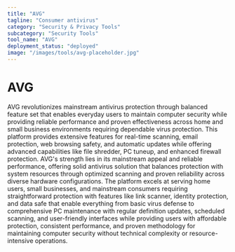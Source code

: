 ```yaml
---
title: "AVG"
tagline: "Consumer antivirus"
category: "Security & Privacy Tools"
subcategory: "Security Tools"
tool_name: "AVG"
deployment_status: "deployed"
image: "/images/tools/avg-placeholder.jpg"
---
```


# AVG

AVG revolutionizes mainstream antivirus protection through balanced feature set that enables everyday users to maintain computer security while providing reliable performance and proven effectiveness across home and small business environments requiring dependable virus protection. This platform provides extensive features for real-time scanning, email protection, web browsing safety, and automatic updates while offering advanced capabilities like file shredder, PC tuneup, and enhanced firewall protection. AVG's strength lies in its mainstream appeal and reliable performance, offering solid antivirus solution that balances protection with system resources through optimized scanning and proven reliability across diverse hardware configurations. The platform excels at serving home users, small businesses, and mainstream consumers requiring straightforward protection with features like link scanner, identity protection, and data safe that enable everything from basic virus defense to comprehensive PC maintenance with regular definition updates, scheduled scanning, and user-friendly interfaces while providing users with affordable protection, consistent performance, and proven methodology for maintaining computer security without technical complexity or resource-intensive operations.